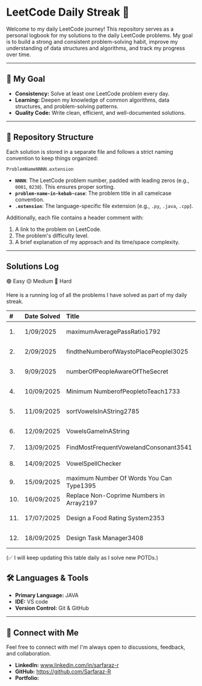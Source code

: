 # LeetCode Daily Streak 🚀

Welcome to my daily LeetCode journey! This repository serves as a personal logbook for my solutions to the daily LeetCode problems. My goal is to build a strong and consistent problem-solving habit, improve my understanding of data structures and algorithms, and track my progress over time.

---

## 🎯 My Goal

- **Consistency:** Solve at least one LeetCode problem every day.
- **Learning:** Deepen my knowledge of common algorithms, data structures, and problem-solving patterns.
- **Quality Code:** Write clean, efficient, and well-documented solutions.

---

## 📁 Repository Structure

Each solution is stored in a separate file and follows a strict naming convention to keep things organized:

`ProblemNameNNNN.extension`

- **`NNNN`**: The LeetCode problem number, padded with leading zeros (e.g., `0001`, `0238`). This ensures proper sorting.
- **`problem-name-in-kebab-case`**: The problem title in all camelcase convention.
- **`.extension`**: The language-specific file extension (e.g., `.py`, `.java`, `.cpp`).

Additionally, each file contains a header comment with:

1.  A link to the problem on LeetCode.
2.  The problem's difficulty level.
3.  A brief explanation of my approach and its time/space complexity.

---

## Solutions Log

🟢 Easy
🟡 Medium
🔴 Hard

Here is a running log of all the problems I have solved as part of my daily streak.

| #   | Date Solved | Title                                    | Solution | Difficulty | Topic                   |
| :-- | :---------- | :--------------------------------------- | :------- | :--------- | ----------------------- |
| 1.  | 1/09/2025   | maximumAveragePassRatio1792              |          | 🟡 Medium  |                         |
| 2.  | 2/09/2025   | findtheNumberofWaystoPlacePeopleI3025    |          | 🟡 Medium  |                         |
| 3.  | 9/09/2025   | numberOfPeopleAwareOfTheSecret           |          | 🟡 Medium  |                         |
| 4.  | 10/09/2025  | Minimum NumberofPeopletoTeach1733        |          | 🟡 Medium  |                         |
| 5.  | 11/09/2025  | sortVowelsInAString2785                  |          | 🟡 Medium  |                         |
| 6.  | 12/09/2025  | VowelsGameInAString                      |          | 🟡 Medium  |                         |
| 7.  | 13/09/2025  | FindMostFrequentVowelandConsonant3541    |          | 🟢 Easy    |                         |
| 8.  | 14/09/2025  | VowelSpellChecker                        |          | 🟡 Medium  | Hashing                 |
| 9.  | 15/09/2025  | maximum Number Of Words You Can Type1395 |          | 🟢 Easy    | Hashing                 |
| 10. | 16/09/2025  | Replace Non-Coprime Numbers in Array2197 |          | 🔴 Hard    | Stack                   |
| 11. | 17/07/2025  | Design a Food Rating System2353          |          | 🟡 Medium  | HashTable,PriorityQueue |
| 12. | 18/09/2025  | Design Task Manager3408                  |          | 🟡 Medium  | PriorityQueue           |

(✅ I will keep updating this table daily as I solve new POTDs.)

## 🛠️ Languages & Tools

- **Primary Language:** JAVA
- **IDE:** VS code
- **Version Control:** Git & GitHub

---

## 🔗 Connect with Me

Feel free to connect with me! I'm always open to discussions, feedback, and collaboration.

- **LinkedIn:** www.linkedin.com/in/sarfaraz-r
- **GitHub:** https://github.com/Sarfaraz-R
- **Portfolio:**
